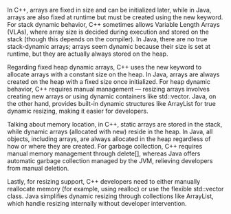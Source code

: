 In C++, arrays are fixed in size and can be initialized later, while in Java, arrays are also fixed at runtime but must be created using the new keyword. For stack dynamic behavior, C++ sometimes allows Variable Length Arrays (VLAs), where array size is decided during execution and stored on the stack (though this depends on the compiler). In Java, there are no true stack-dynamic arrays; arrays seem dynamic because their size is set at runtime, but they are actually always stored on the heap.

Regarding fixed heap dynamic arrays, C++ uses the new keyword to allocate arrays with a constant size on the heap. In Java, arrays are always created on the heap with a fixed size once initialized. For heap dynamic behavior, C++ requires manual management — resizing arrays involves creating new arrays or using dynamic containers like std::vector. Java, on the other hand, provides built-in dynamic structures like ArrayList for true dynamic resizing, making it easier for developers.

Talking about memory location, in C++, static arrays are stored in the stack, while dynamic arrays (allocated with new) reside in the heap. In Java, all objects, including arrays, are always allocated in the heap regardless of how or where they are created. For garbage collection, C++ requires manual memory management through delete[], whereas Java offers automatic garbage collection managed by the JVM, relieving developers from manual deletion.

Lastly, for resizing support, C++ developers need to either manually reallocate memory (for example, using realloc) or use the flexible std::vector class. Java simplifies dynamic resizing through collections like ArrayList, which handle resizing internally without developer intervention.

